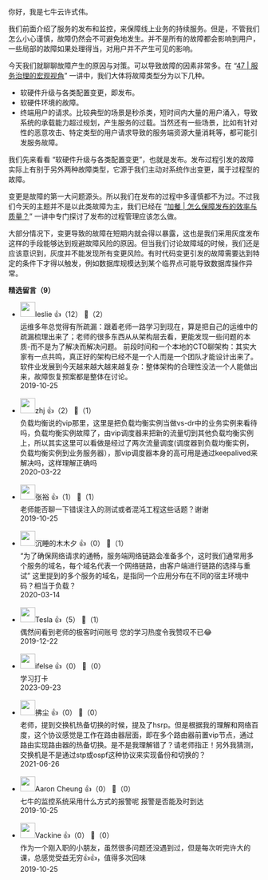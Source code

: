 你好，我是七牛云许式伟。

我们前面介绍了服务的发布和监控，来保障线上业务的持续服务。但是，不管我们怎么小心谨慎，故障仍然会不可避免地发生。并不是所有的故障都会影响到用户，一些局部的故障如果处理得当，对用户并不产生可见的影响。

今天我们就聊聊故障产生的原因与对策。可以导致故障的因素非常多。在 “[47 | 服务治理的宏观视角](https://time.geekbang.org/column/article/144803)” 一讲中，我们大体将故障类型分为以下几种。

- 软硬件升级与各类配置变更，即发布。
- 软硬件环境的故障。
- 终端用户的请求。比较典型的场景是秒杀类，短时间内大量的用户涌入，导致系统的承载能力超过规划，产生服务的过载。当然还有一些场景，比如有针对性的恶意攻击、特定类型的用户请求导致的服务端资源大量消耗等，都可能引发服务故障。

我们先来看看 “软硬件升级与各类配置变更”，也就是发布。发布过程引发的故障实际上有别于另外两种故障类型，它源于我们主动对系统作出变更，属于过程型的故障。

变更是故障的第一大问题源头。所以我们在发布的过程中多谨慎都不为过。不过我们今天的主题并不是以此类故障为主，我们已经在 “[加餐 | 怎么保障发布的效率与质量？](https://time.geekbang.org/column/article/154246)” 一讲中专门探讨了发布的过程管理应该怎么做。

大部分情况下，变更导致的故障在短期内就会得以暴露，这也是我们采用灰度发布这样的手段能够达到规避故障风险的原因。但当我们讨论故障域的时候，我们还是应该意识到，灰度并不能发现所有变更风险。有时代码变更引发的故障需要达到特定的条件下才得以触发，例如数据库规模达到某个临界点可能导致数据库操作异常。
<div><strong>精选留言（9）</strong></div><ul>
<li><img src="https://static001.geekbang.org/account/avatar/00/14/34/df/64e3d533.jpg" width="30px"><span>leslie</span> 👍（12） 💬（2）<div>      运维多年总觉得有所疏漏：跟着老师一路学习到现在，算是把自己的运维中的疏漏梳理出来了；老师的很多东西从从架构层去看，更能发现一些问题的本质-而不是为了解决而解决问题。
     前段时间和一个本地的CTO聊架构：其实大家有一点共鸣，真正好的架构已经不是一个人而是一个团队才能设计出来了。软件业发展到今天越来越大越来越复杂：整体架构的合理性没法一个人能做出来，故障恢复预案都是整体在讨论。</div>2019-10-25</li><br/><li><img src="https://static001.geekbang.org/account/avatar/00/14/04/1c/b0c6c009.jpg" width="30px"><span>zhj</span> 👍（2） 💬（1）<div>负载均衡说的vip那里，这里是把负载均衡实例当做vs-dr中的业务实例来看待吗，负载均衡实例故障了，由vip调度器来把新的流量切到其他负载均衡实例上，所以其实这里可以看做是经过了两次流量调度(调度器到负载均衡实例，负载均衡实例到业务服务器），那vip调度器本身的高可用是通过keepalived来解决吗，这样理解正确吗</div>2020-03-22</li><br/><li><img src="https://static001.geekbang.org/account/avatar/00/12/4e/a1/bd0ccf62.jpg" width="30px"><span>张裕</span> 👍（1） 💬（1）<div>老师能否聊一下错误注入的测试或者混沌工程这些话题？谢谢</div>2019-10-25</li><br/><li><img src="https://static001.geekbang.org/account/avatar/00/0f/d0/4a/7e3d158d.jpg" width="30px"><span>沉睡的木木夕</span> 👍（0） 💬（1）<div>“为了确保网络请求的通畅，服务端网络链路会准备多个，这时我们通常用多个服务的域名，每个域名代表一个网络链路，由客户端进行链路的选择与重试” 这里提到的多个服务的域名，是指同一个应用分布在不同的宿主环境中码？相当于负载？
</div>2020-03-14</li><br/><li><img src="http://thirdwx.qlogo.cn/mmopen/vi_32/Q0j4TwGTfTKUcSLVV6ia3dibe7qvTu8Vic1PVs2EibxoUdx930MC7j2Q9A6s4eibMDZlcicMFY0D0icd3RrDorMChu0zw/132" width="30px"><span>Tesla</span> 👍（5） 💬（1）<div>偶然间看到老师的极客时间账号 您的学习热度令我赞叹不已😂</div>2019-12-22</li><br/><li><img src="https://static001.geekbang.org/account/avatar/00/26/eb/d7/90391376.jpg" width="30px"><span>ifelse</span> 👍（0） 💬（0）<div>学习打卡</div>2023-09-23</li><br/><li><img src="https://static001.geekbang.org/account/avatar/00/12/7e/05/431d380f.jpg" width="30px"><span>拂尘</span> 👍（0） 💬（0）<div>老师，提到交换机热备切换的时候，提及了hsrp。但是根据我的理解和网络百度，这个协议感觉是工作在路由器层面，即在多个路由器前置vip节点，通过路由实现路由器的热备切换。是不是我理解错了？请老师指正！另外我猜测，交换机是不是通过stp或ospf这种协议来实现备份和切换的？</div>2021-06-26</li><br/><li><img src="https://static001.geekbang.org/account/avatar/00/10/7a/08/4d3e47dd.jpg" width="30px"><span>Aaron Cheung</span> 👍（0） 💬（0）<div>七牛的监控系统采用什么方式的报警呢 报警是否能及时到达</div>2019-10-25</li><br/><li><img src="https://static001.geekbang.org/account/avatar/00/11/63/84/f45c4af9.jpg" width="30px"><span>Vackine</span> 👍（0） 💬（0）<div>作为一个刚入职的小朋友，虽然很多问题还没遇到过，但是每次听完许大的课，总感觉受益无穷👍👍，值得多次回味</div>2019-10-25</li><br/>
</ul>
